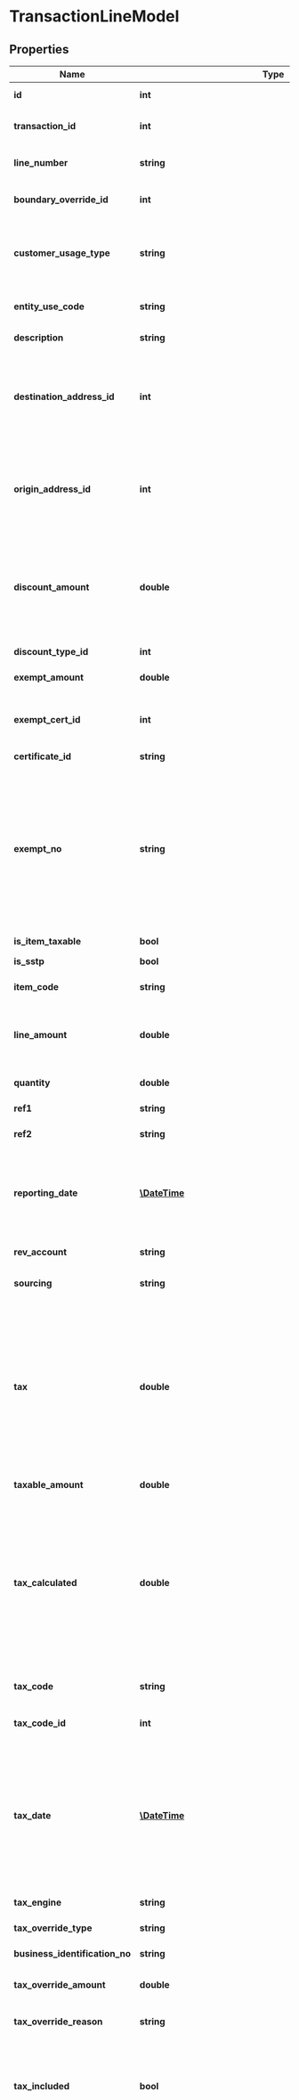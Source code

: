 # TransactionLineModel

## Properties
Name | Type | Description | Notes
------------ | ------------- | ------------- | -------------
**id** | **int** | The unique ID number of this transaction line item. | [optional] 
**transaction_id** | **int** | The unique ID number of the transaction to which this line item belongs. | [optional] 
**line_number** | **string** | The line number or code indicating the line on this invoice or receipt or document. | [optional] 
**boundary_override_id** | **int** | The unique ID number of the boundary override applied to this line item. | [optional] 
**customer_usage_type** | **string** | DEPRECATED - Date: 10/16/2017, Version: 17.11, Message: Please use entityUseCode instead.  The customer usage type for this line item.  Usage type often affects taxability rules. | [optional] 
**entity_use_code** | **string** | The entity use code for this line item.  Usage type often affects taxability rules. | [optional] 
**description** | **string** | A description of the item or service represented by this line. | [optional] 
**destination_address_id** | **int** | The unique ID number of the destination address where this line was delivered or sold.  In the case of a point-of-sale transaction, the destination address and origin address will be the same.  In the case of a shipped transaction, they will be different. | [optional] 
**origin_address_id** | **int** | The unique ID number of the origin address where this line was delivered or sold.  In the case of a point-of-sale transaction, the origin address and destination address will be the same.  In the case of a shipped transaction, they will be different. | [optional] 
**discount_amount** | **double** | The amount of discount that was applied to this line item.  This represents the difference between list price and sale price of the item.  In general, a discount represents money that did not change hands; tax is calculated on only the amount of money that changed hands. | [optional] 
**discount_type_id** | **int** | The type of discount, if any, that was applied to this line item. | [optional] 
**exempt_amount** | **double** | The amount of this line item that was exempt. | [optional] 
**exempt_cert_id** | **int** | The unique ID number of the exemption certificate that applied to this line item. It is the calc_id associated with a certificate in CertCapture. | [optional] 
**certificate_id** | **string** | The CertCapture Certificate ID | [optional] 
**exempt_no** | **string** | The customer Tax Id Number (tax_number) associated with a certificate - Sales tax calculation requests first determine if there is an applicable  ECMS entry available, and will utilize it for exemption processing. If no applicable ECMS entry is available, the AvaTax service  will determine if an Exemption Number field is populated or an Entity/Use Code is included in the sales tax calculation request,  and will perform exemption processing using either of those two options. | [optional] 
**is_item_taxable** | **bool** | True if this item is taxable. | [optional] 
**is_sstp** | **bool** | True if this item is a Streamlined Sales Tax line item. | [optional] 
**item_code** | **string** | The code string of the item represented by this line item. | [optional] 
**line_amount** | **double** | The total amount of the transaction, including both taxable and exempt.  This is the total price for all items.  To determine the individual item price, divide this by quantity. | [optional] 
**quantity** | **double** | The quantity of products sold on this line item. | [optional] 
**ref1** | **string** | A user-defined reference identifier for this transaction line item. | [optional] 
**ref2** | **string** | A user-defined reference identifier for this transaction line item. | [optional] 
**reporting_date** | [**\DateTime**](\DateTime.md) | The date when this transaction should be reported.  By default, all transactions are reported on the date when the actual transaction took place.  In some cases, line items may be reported later due to delayed shipments or other business reasons. | [optional] 
**rev_account** | **string** | The revenue account number for this line item. | [optional] 
**sourcing** | **string** | Indicates whether this line item was taxed according to the origin or destination. | [optional] 
**tax** | **double** | The tax for this line in this transaction.                If you used a &#x60;taxOverride&#x60; of type &#x60;taxAmount&#x60; for this line, this value  will represent the amount of your override.  AvaTax will still attempt to calculate the correct tax  for this line and will store that calculated value in the &#x60;taxCalculated&#x60; field.                You can compare the &#x60;tax&#x60; and &#x60;taxCalculated&#x60; fields to check for any discrepancies  between an external tax calculation provider and the calculation performed by AvaTax. | [optional] 
**taxable_amount** | **double** | The taxable amount of this line item. | [optional] 
**tax_calculated** | **double** | The amount of tax that AvaTax calculated for the transaction.                If you used a &#x60;taxOverride&#x60; of type &#x60;taxAmount&#x60;, there may be a difference between  the &#x60;tax&#x60; field which applies your override, and the &#x60;taxCalculated&#x60; field which  represents the amount of tax that AvaTax calculated without the override.                You can compare the &#x60;tax&#x60; and &#x60;taxCalculated&#x60; fields to check for any discrepancies  between an external tax calculation provider and the calculation performed by AvaTax. | [optional] 
**tax_code** | **string** | The code string for the tax code that was used to calculate this line item. | [optional] 
**tax_code_id** | **int** | The unique ID number for the tax code that was used to calculate this line item. | [optional] 
**tax_date** | [**\DateTime**](\DateTime.md) | The date that was used for calculating tax amounts for this line item.  By default, this date should be the same as the document date.  In some cases, for example when a consumer returns a product purchased previously, line items may be calculated using a tax date in the past  so that the consumer can receive a refund for the correct tax amount that was charged when the item was originally purchased. | [optional] 
**tax_engine** | **string** | The tax engine identifier that was used to calculate this line item. | [optional] 
**tax_override_type** | **string** | If a tax override was specified, this indicates the type of tax override. | [optional] 
**business_identification_no** | **string** | VAT business identification number used for this transaction. | [optional] 
**tax_override_amount** | **double** | If a tax override was specified, this indicates the amount of tax that was requested. | [optional] 
**tax_override_reason** | **string** | If a tax override was specified, represents the reason for the tax override. | [optional] 
**tax_included** | **bool** | Indicates whether the &#x60;amount&#x60; for this line already includes tax.                If this value is &#x60;true&#x60;, the final price of this line including tax will equal the value in &#x60;amount&#x60;.                If this value is &#x60;null&#x60; or &#x60;false&#x60;, the final price will equal &#x60;amount&#x60; plus whatever taxes apply to this line. | [optional] 
**details** | [**\Together\Taxes\Model\TransactionLineDetailModel[]**](TransactionLineDetailModel.md) | Optional: A list of tax details for this line item.                Tax details represent taxes being charged by various tax authorities. Taxes that appear in the &#x60;details&#x60; collection are intended to be  displayed to the customer and charged as a &#39;tax&#39; on the invoice.                To fetch this list, add the query string &#x60;?$include&#x3D;Details&#x60; to your URL. | [optional] 
**non_passthrough_details** | [**\Together\Taxes\Model\TransactionLineDetailModel[]**](TransactionLineDetailModel.md) | Optional: A list of non-passthrough tax details for this line item.                Tax details represent taxes being charged by various tax authorities. Taxes that appear in the &#x60;nonPassthroughDetails&#x60; collection are  taxes that must be paid directly by the company and not shown to the customer. | [optional] 
**line_location_types** | [**\Together\Taxes\Model\TransactionLineLocationTypeModel[]**](TransactionLineLocationTypeModel.md) | Optional: A list of location types for this line item.  To fetch this list, add the query string \&quot;?$include&#x3D;LineLocationTypes\&quot; to your URL. | [optional] 
**parameters** | [**\Together\Taxes\Model\TransactionLineParameterModel[]**](TransactionLineParameterModel.md) | Contains a list of extra parameters that were set when the transaction was created. | [optional] 
**hs_code** | **string** | The cross-border harmonized system code (HSCode) used to calculate tariffs and duties for this line item.  For a full list of HS codes, see &#x60;ListCrossBorderCodes()&#x60;. | [optional] 
**cost_insurance_freight** | **double** | Indicates the cost of insurance and freight for this line. | [optional] 
**vat_code** | **string** | Indicates the VAT code for this line item. | [optional] 
**vat_number_type_id** | **int** | Indicates the VAT number type for this line item. | [optional] 

[[Back to Model list]](../README.md#documentation-for-models) [[Back to API list]](../README.md#documentation-for-api-endpoints) [[Back to README]](../README.md)


